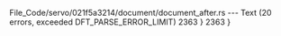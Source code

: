 File_Code/servo/021f5a3214/document/document_after.rs --- Text (20 errors, exceeded DFT_PARSE_ERROR_LIMIT)
2363        }                                                                                                                                                2363         }

